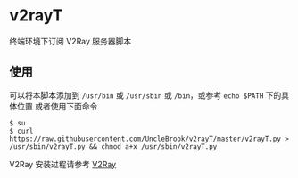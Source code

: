 # v2rayT

终端环境下订阅 V2Ray 服务器脚本

## 使用
可以将本脚本添加到  `/usr/bin` 或 `/usr/sbin` 或 `/bin`，或参考 `echo $PATH` 下的具体位置
或者使用下面命令
```
$ su
$ curl https://raw.githubusercontent.com/UncleBrook/v2rayT/master/v2rayT.py > /usr/sbin/v2rayT.py && chmod a+x /usr/sbin/v2rayT.py
```

V2Ray 安装过程请参考 [V2Ray](https://www.v2ray.com/)
